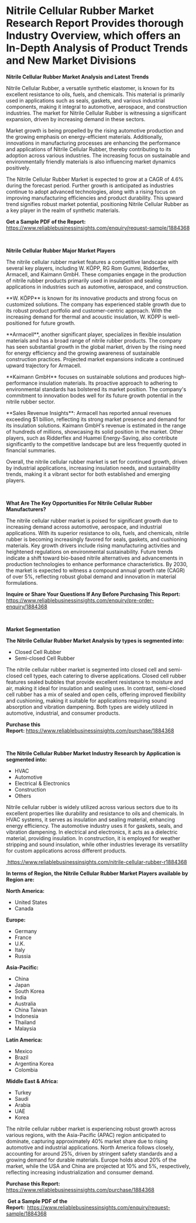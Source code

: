 <p><h1>Nitrile Cellular Rubber Market Research Report Provides thorough Industry Overview, which offers an In-Depth Analysis of Product Trends and New Market Divisions</h1></p><p><strong>Nitrile Cellular Rubber Market Analysis and Latest Trends</strong></p>
<p><p>Nitrile Cellular Rubber, a versatile synthetic elastomer, is known for its excellent resistance to oils, fuels, and chemicals. This material is primarily used in applications such as seals, gaskets, and various industrial components, making it integral to automotive, aerospace, and construction industries. The market for Nitrile Cellular Rubber is witnessing a significant expansion, driven by increasing demand in these sectors.</p><p>Market growth is being propelled by the rising automotive production and the growing emphasis on energy-efficient materials. Additionally, innovations in manufacturing processes are enhancing the performance and applications of Nitrile Cellular Rubber, thereby contributing to its adoption across various industries. The increasing focus on sustainable and environmentally friendly materials is also influencing market dynamics positively.</p><p>The Nitrile Cellular Rubber Market is expected to grow at a CAGR of 4.6% during the forecast period. Further growth is anticipated as industries continue to adopt advanced technologies, along with a rising focus on improving manufacturing efficiencies and product durability. This upward trend signifies robust market potential, positioning Nitrile Cellular Rubber as a key player in the realm of synthetic materials.</p></p>
<p><strong>Get a Sample PDF of the Report:&nbsp;</strong> <a href="https://www.reliablebusinessinsights.com/enquiry/request-sample/1884368?utm_campaign=3215&utm_medium=2&utm_source=Github&utm_content=ia&utm_term=15042025&utm_id=nitrile-cellular-rubber">https://www.reliablebusinessinsights.com/enquiry/request-sample/1884368</a></p>
<p>&nbsp;</p>
<p><strong>Nitrile Cellular Rubber Major Market Players</strong></p>
<p><p>The nitrile cellular rubber market features a competitive landscape with several key players, including W. KÖPP, RG Rom Gummi, Ridderflex, Armacell, and Kaimann GmbH. These companies engage in the production of nitrile rubber products primarily used in insulation and sealing applications in industries such as automotive, aerospace, and construction.</p><p>**W. KÖPP** is known for its innovative products and strong focus on customized solutions. The company has experienced stable growth due to its robust product portfolio and customer-centric approach. With the increasing demand for thermal and acoustic insulation, W. KÖPP is well-positioned for future growth.</p><p>**Armacell**, another significant player, specializes in flexible insulation materials and has a broad range of nitrile rubber products. The company has seen substantial growth in the global market, driven by the rising need for energy efficiency and the growing awareness of sustainable construction practices. Projected market expansions indicate a continued upward trajectory for Armacell.</p><p>**Kaimann GmbH** focuses on sustainable solutions and produces high-performance insulation materials. Its proactive approach to adhering to environmental standards has bolstered its market position. The company's commitment to innovation bodes well for its future growth potential in the nitrile rubber sector.</p><p>**Sales Revenue Insights**: Armacell has reported annual revenues exceeding $1 billion, reflecting its strong market presence and demand for its insulation solutions. Kaimann GmbH's revenue is estimated in the range of hundreds of millions, showcasing its solid position in the market. Other players, such as Ridderflex and Huamei Energy-Saving, also contribute significantly to the competitive landscape but are less frequently quoted in financial summaries.</p><p>Overall, the nitrile cellular rubber market is set for continued growth, driven by industrial applications, increasing insulation needs, and sustainability trends, making it a vibrant sector for both established and emerging players.</p></p>
<p>&nbsp;</p>
<p><strong>What Are The Key Opportunities For Nitrile Cellular Rubber Manufacturers?</strong></p>
<p><p>The nitrile cellular rubber market is poised for significant growth due to increasing demand across automotive, aerospace, and industrial applications. With its superior resistance to oils, fuels, and chemicals, nitrile rubber is becoming increasingly favored for seals, gaskets, and cushioning materials. Key growth drivers include rising manufacturing activities and heightened regulations on environmental sustainability. Future trends indicate a shift toward bio-based nitrile alternatives and advancements in production technologies to enhance performance characteristics. By 2030, the market is expected to witness a compound annual growth rate (CAGR) of over 5%, reflecting robust global demand and innovation in material formulations.</p></p>
<p><strong>Inquire or Share Your Questions If Any Before Purchasing This Report:</strong> <a href="https://www.reliablebusinessinsights.com/enquiry/pre-order-enquiry/1884368?utm_campaign=3215&utm_medium=2&utm_source=Github&utm_content=ia&utm_term=15042025&utm_id=nitrile-cellular-rubber">https://www.reliablebusinessinsights.com/enquiry/pre-order-enquiry/1884368</a></p>
<p>&nbsp;</p>
<p><strong>Market Segmentation</strong></p>
<p><strong>The Nitrile Cellular Rubber Market Analysis by types is segmented into:</strong></p>
<p><ul><li>Closed Cell Rubber</li><li>Semi-closed Cell Rubber</li></ul></p>
<p><p>The nitrile cellular rubber market is segmented into closed cell and semi-closed cell types, each catering to diverse applications. Closed cell rubber features sealed bubbles that provide excellent resistance to moisture and air, making it ideal for insulation and sealing uses. In contrast, semi-closed cell rubber has a mix of sealed and open cells, offering improved flexibility and cushioning, making it suitable for applications requiring sound absorption and vibration dampening. Both types are widely utilized in automotive, industrial, and consumer products.</p></p>
<p><strong>Purchase this Report:&nbsp;</strong><a href="https://www.reliablebusinessinsights.com/purchase/1884368?utm_campaign=3215&utm_medium=2&utm_source=Github&utm_content=ia&utm_term=15042025&utm_id=nitrile-cellular-rubber">https://www.reliablebusinessinsights.com/purchase/1884368</a></p>
<p>&nbsp;</p>
<p><strong>The Nitrile Cellular Rubber Market Industry Research by Application is segmented into:</strong></p>
<p><ul><li>HVAC</li><li>Automotive</li><li>Electrical & Electronics</li><li>Construction</li><li>Others</li></ul></p>
<p><p>Nitrile cellular rubber is widely utilized across various sectors due to its excellent properties like durability and resistance to oils and chemicals. In HVAC systems, it serves as insulation and sealing material, enhancing energy efficiency. The automotive industry uses it for gaskets, seals, and vibration dampening. In electrical and electronics, it acts as a dielectric material, providing insulation. In construction, it is employed for weather stripping and sound insulation, while other industries leverage its versatility for custom applications across different products.</p></p>
<p><a href="https://www.reliablebusinessinsights.com/nitrile-cellular-rubber-r1884368?utm_campaign=3215&utm_medium=2&utm_source=Github&utm_content=ia&utm_term=15042025&utm_id=nitrile-cellular-rubber">&nbsp;https://www.reliablebusinessinsights.com/nitrile-cellular-rubber-r1884368</a></p>
<p><strong>In terms of Region, the Nitrile Cellular Rubber Market Players available by Region are:</strong></p>
<p>
    <p> <strong> North America: </strong>
        <ul>
            <li>United States</li>
            <li>Canada</li>
        </ul>
        </p> 
    <p> <strong> Europe: </strong>
        <ul>
            <li>Germany</li>
            <li>France</li>
            <li>U.K.</li>
            <li>Italy</li>
            <li>Russia</li>
        </ul>
        </p> 
    <p> <strong> Asia-Pacific: </strong>
        <ul>
            <li>China</li>
            <li>Japan</li>
            <li>South Korea</li>
            <li>India</li>
            <li>Australia</li>
            <li>China Taiwan</li>
            <li>Indonesia</li>
            <li>Thailand</li>
            <li>Malaysia</li>
        </ul>
        </p> 
    <p> <strong> Latin America: </strong>
        <ul>
            <li>Mexico</li>
            <li>Brazil</li>
            <li>Argentina Korea</li>
            <li>Colombia</li>
        </ul>
        </p> 
    <p> <strong> Middle East & Africa: </strong>
        <ul>
            <li>Turkey</li>
            <li>Saudi</li>
            <li>Arabia</li>
            <li>UAE</li>
            <li>Korea</li>
        </ul>
    </p>
    </p>
<p><p>The nitrile cellular rubber market is experiencing robust growth across various regions, with the Asia-Pacific (APAC) region anticipated to dominate, capturing approximately 40% market share due to rising automotive and industrial applications. North America follows closely, accounting for around 25%, driven by stringent safety standards and a growing demand for durable materials. Europe holds about 20% of the market, while the USA and China are projected at 10% and 5%, respectively, reflecting increasing industrialization and consumer demand.</p></p>
<p><strong>Purchase this Report: </strong><a href="https://www.reliablebusinessinsights.com/purchase/1884368?utm_campaign=3215&utm_medium=2&utm_source=Github&utm_content=ia&utm_term=15042025&utm_id=nitrile-cellular-rubber">https://www.reliablebusinessinsights.com/purchase/1884368</a></p>
<p>&nbsp;<strong>Get a Sample PDF of the Report:&nbsp;&nbsp;</strong><a href="https://www.reliablebusinessinsights.com/enquiry/request-sample/1884368?utm_campaign=3215&utm_medium=2&utm_source=Github&utm_content=ia&utm_term=15042025&utm_id=nitrile-cellular-rubber">https://www.reliablebusinessinsights.com/enquiry/request-sample/1884368</a></p>
<p><strong></strong></p>
<p><p></p><p></p><p></p></p>